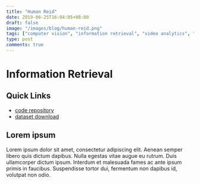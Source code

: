```yaml
---
title: "Human Reid"
date: 2019-06-25T16:04:05+08:00
draft: false
image: "/images/blog/human-reid.png"
tags: ["computer vision", "information retrieval", "video analytics", "human reid"]
type: post
comments: true
---
```


# Information Retrieval 

## Quick Links
- [code repository](https://github.com/)
- [dataset download](https://www.google.com/)

## Lorem ipsum
Lorem ipsum dolor sit amet, consectetur adipiscing elit. Aenean semper libero quis dictum dapibus. Nulla egestas vitae augue eu rutrum. Duis ullamcorper dictum ipsum. Interdum et malesuada fames ac ante ipsum primis in faucibus. Suspendisse tortor dui, fermentum non dapibus id, volutpat non odio. 
